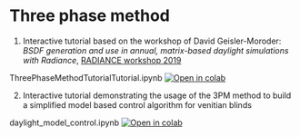 # Three phase method

1. Interactive tutorial based on the workshop of David Geisler-Moroder: *BSDF generation and use in annual, matrix-based daylight simulations with Radiance*, [RADIANCE workshop 2019](https://www.radiance-online.org/community/workshops/2019-new-york-ny) 
 
ThreePhaseMethodTutorialTutorial.ipynb [![Open in colab](https://colab.research.google.com/assets/colab-badge.svg)](https://colab.research.google.com/github/hella-innoLab/3PM_notebook/blob/main/ThreePhaseMethodTutorial.ipynb)

2. Interactive tutorial demonstrating the usage of the 3PM method to build a simplified model based control algorithm for venitian blinds

daylight_model_control.ipynb [![Open in colab](https://colab.research.google.com/assets/colab-badge.svg)](https://colab.research.google.com/github/hella-innoLab/3PM_notebook/blob/main/daylight_model_control.ipynb)
